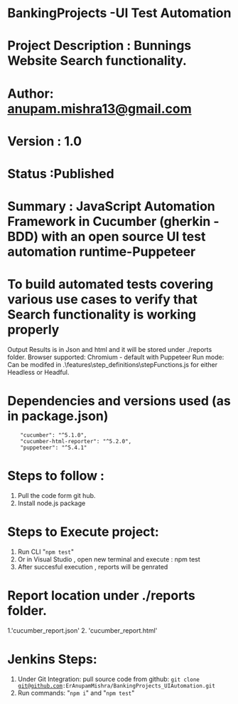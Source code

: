 # BankingProjects -UI Test Automation
# Project Description : Bunnings Website Search functionality. 
# Author: anupam.mishra13@gmail.com
# Version : 1.0
# Status :Published
# Summary : JavaScript Automation Framework in Cucumber (gherkin - BDD) with an open source UI test automation runtime-Puppeteer
# To build automated tests covering various use cases to verify that Search functionality is working properly
 
Output Results is in Json and html and it will be stored under ./reports folder.
Browser supported: Chromium - default with Puppeteer
Run mode: Can be modifed in .\features\step_definitions\stepFunctions.js for either Headless or Headful.
# Dependencies and versions used (as in package.json)
        "cucumber": "^5.1.0",
        "cucumber-html-reporter": "^5.2.0",
        "puppeteer": "^5.4.1"

# Steps to follow :
 1. Pull the code form git hub.
 2. Install node.js package
 
 # Steps to Execute project:
 1. Run CLI "<code>npm test</code>"
 2. Or in Visual Studio , open new terminal and execute : npm test
 3. After succesful execution , reports will be genrated 
 
 # Report location  under ./reports folder.  
 1.'cucumber_report.json' 
 2. 'cucumber_report.html' 

 # Jenkins Steps:
 1. Under Git Integration: pull source code from github:
<code>git clone git@github.com:ErAnupamMishra/BankingProjects_UIAutomation.git </code>
2. Run commands: "<code>npm i</code>" and "<code>npm test</code>"


 
 
